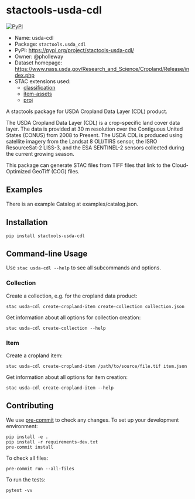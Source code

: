 # stactools-usda-cdl

[![PyPI](https://img.shields.io/pypi/v/stactools-usda-cdl)](https://pypi.org/project/stactools-usda-cdl/)

- Name: usda-cdl
- Package: `stactools.usda_cdl`
- PyPI: https://pypi.org/project/stactools-usda-cdl/
- Owner: @pholleway
- Dataset homepage: https://www.nass.usda.gov/Research_and_Science/Cropland/Release/index.php
- STAC extensions used:
  - [classification](https://github.com/stac-extensions/classification)
  - [item-assets](https://github.com/stac-extensions/item-assets)
  - [proj](https://github.com/stac-extensions/projection/)

A stactools package for USDA Cropland Data Layer (CDL) product. 

The USDA Cropland Data Layer (CDL) is a crop-specific land cover data layer. The data is provided at 30 m resolution over the Contiguous United States (CONUS) from 2008 to Present. The USDA CDL is produced using satellite imagery from the Landsat 8 OLI/TIRS sensor, the ISRO ResourceSat-2 LISS-3, and the ESA SENTINEL-2 sensors collected during the current growing season.

This package can generate STAC files from TIFF files that link to the Cloud-Optimized GeoTiff (COG) files.

## Examples

There is an example Catalog at examples/catalog.json. 

## Installation
```shell
pip install stactools-usda-cdl
```

## Command-line Usage

Use `stac usda-cdl --help` to see all subcommands and options.

### Collection

Create a collection, e.g. for the cropland data product:

```shell
stac usda-cdl create-cropland-item create-collection collection.json
```

Get information about all options for collection creation:

```shell
stac usda-cdl create-collection --help
```

### Item

Create a cropland item:

```shell
stac usda-cdl create-cropland-item /path/to/source/file.tif item.json
```

Get information about all options for item creation:

```shell
stac usda-cdl create-cropland-item --help
```

## Contributing

We use [pre-commit](https://pre-commit.com/) to check any changes.
To set up your development environment:

```shell
pip install -e .
pip install -r requirements-dev.txt
pre-commit install
```

To check all files:

```shell
pre-commit run --all-files
```

To run the tests:

```shell
pytest -vv
